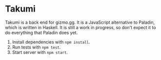 # Takumi

Takumi is a back end for gizmo.gg. It is a JavaScript alternative to Paladin,
which is written in Haskell. It is still a work in progress, so don't expect it
to do everything that Paladin does yet.

1.  Install dependencies with `npm install`.
2.  Run tests with `npm test`.
3.  Start server with `npm start`.
